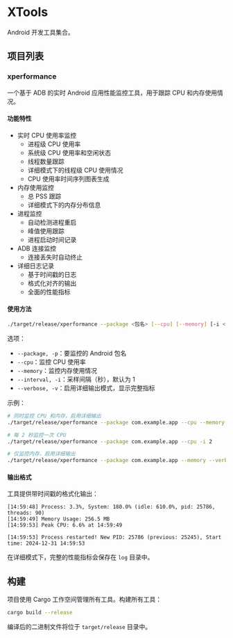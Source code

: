 # XTools

Android 开发工具集合。

## 项目列表

### xperformance

一个基于 ADB 的实时 Android 应用性能监控工具，用于跟踪 CPU 和内存使用情况。

#### 功能特性

- 实时 CPU 使用率监控
  - 进程级 CPU 使用率
  - 系统级 CPU 使用率和空闲状态
  - 线程数量跟踪
  - 详细模式下的线程级 CPU 使用情况
  - CPU 使用率时间序列图表生成
- 内存使用监控
  - 总 PSS 跟踪
  - 详细模式下的内存分布信息
- 进程监控
  - 自动检测进程重启
  - 峰值使用跟踪
  - 进程启动时间记录
- ADB 连接监控
  - 连接丢失时自动终止
- 详细日志记录
  - 基于时间戳的日志
  - 格式化对齐的输出
  - 全面的性能指标

#### 使用方法

```bash
./target/release/xperformance --package <包名> [--cpu] [--memory] [-i <间隔>] [--verbose]
```

选项：
- `--package, -p`：要监控的 Android 包名
- `--cpu`：监控 CPU 使用率
- `--memory`：监控内存使用情况
- `--interval, -i`：采样间隔（秒），默认为 1
- `--verbose, -v`：启用详细输出模式，显示完整指标

示例：
```bash
# 同时监控 CPU 和内存，启用详细输出
./target/release/xperformance --package com.example.app --cpu --memory --verbose

# 每 2 秒监控一次 CPU
./target/release/xperformance --package com.example.app --cpu -i 2

# 仅监控内存，启用详细输出
./target/release/xperformance --package com.example.app --memory --verbose
```

#### 输出格式

工具提供带时间戳的格式化输出：

```
[14:59:48] Process: 3.3%, System: 180.0% (idle: 610.0%, pid: 25786, threads: 90)
[14:59:49] Memory Usage: 256.5 MB
[14:59:53] Peak CPU: 6.6% at 14:59:49

[14:59:53] Process restarted! New PID: 25786 (previous: 25245), Start time: 2024-12-31 14:59:53
```

在详细模式下，完整的性能指标会保存在 `log` 目录中。

## 构建

项目使用 Cargo 工作空间管理所有工具。构建所有工具：

```bash
cargo build --release
```

编译后的二进制文件将位于 `target/release` 目录中。